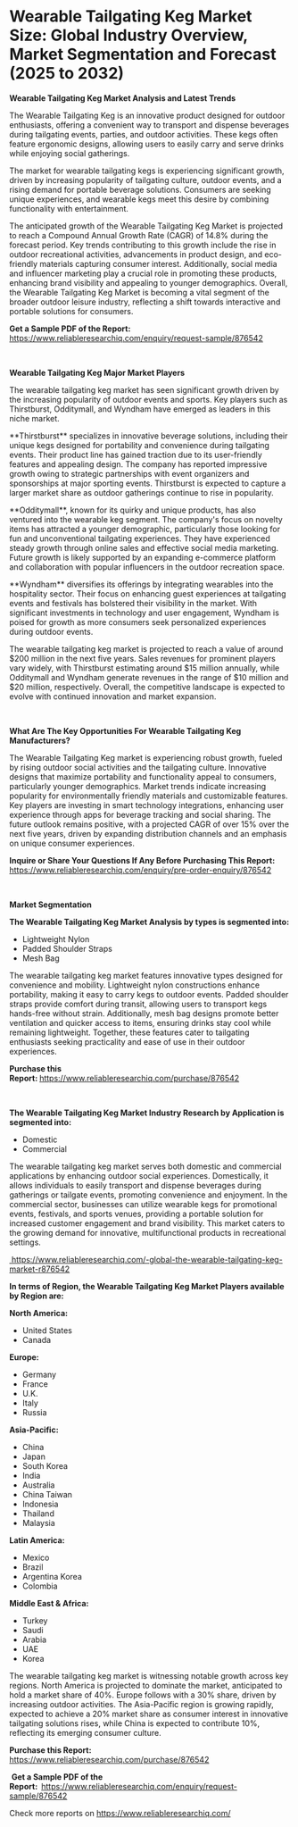 <p><h1>Wearable Tailgating Keg Market Size: Global Industry Overview, Market Segmentation and Forecast (2025 to 2032)</h1></p><p><strong>Wearable Tailgating Keg Market Analysis and Latest Trends</strong></p>
<p><p>The Wearable Tailgating Keg is an innovative product designed for outdoor enthusiasts, offering a convenient way to transport and dispense beverages during tailgating events, parties, and outdoor activities. These kegs often feature ergonomic designs, allowing users to easily carry and serve drinks while enjoying social gatherings. </p><p>The market for wearable tailgating kegs is experiencing significant growth, driven by increasing popularity of tailgating culture, outdoor events, and a rising demand for portable beverage solutions. Consumers are seeking unique experiences, and wearable kegs meet this desire by combining functionality with entertainment. </p><p>The anticipated growth of the Wearable Tailgating Keg Market is projected to reach a Compound Annual Growth Rate (CAGR) of 14.8% during the forecast period. Key trends contributing to this growth include the rise in outdoor recreational activities, advancements in product design, and eco-friendly materials capturing consumer interest. Additionally, social media and influencer marketing play a crucial role in promoting these products, enhancing brand visibility and appealing to younger demographics. Overall, the Wearable Tailgating Keg Market is becoming a vital segment of the broader outdoor leisure industry, reflecting a shift towards interactive and portable solutions for consumers.</p></p>
<p><strong>Get a Sample PDF of the Report:&nbsp;</strong> <a href="https://www.reliableresearchiq.com/enquiry/request-sample/876542?utm_campaign=2238&utm_medium=2&utm_source=Github&utm_content=ia&utm_term=21032025&utm_id=wearable-tailgating-keg">https://www.reliableresearchiq.com/enquiry/request-sample/876542</a></p>
<p>&nbsp;</p>
<p><strong>Wearable Tailgating Keg Major Market Players</strong></p>
<p><p>The wearable tailgating keg market has seen significant growth driven by the increasing popularity of outdoor events and sports. Key players such as Thirstburst, Odditymall, and Wyndham have emerged as leaders in this niche market.</p><p>**Thirstburst** specializes in innovative beverage solutions, including their unique kegs designed for portability and convenience during tailgating events. Their product line has gained traction due to its user-friendly features and appealing design. The company has reported impressive growth owing to strategic partnerships with event organizers and sponsorships at major sporting events. Thirstburst is expected to capture a larger market share as outdoor gatherings continue to rise in popularity.</p><p>**Odditymall**, known for its quirky and unique products, has also ventured into the wearable keg segment. The company's focus on novelty items has attracted a younger demographic, particularly those looking for fun and unconventional tailgating experiences. They have experienced steady growth through online sales and effective social media marketing. Future growth is likely supported by an expanding e-commerce platform and collaboration with popular influencers in the outdoor recreation space.</p><p>**Wyndham** diversifies its offerings by integrating wearables into the hospitality sector. Their focus on enhancing guest experiences at tailgating events and festivals has bolstered their visibility in the market. With significant investments in technology and user engagement, Wyndham is poised for growth as more consumers seek personalized experiences during outdoor events.</p><p>The wearable tailgating keg market is projected to reach a value of around $200 million in the next five years. Sales revenues for prominent players vary widely, with Thirstburst estimating around $15 million annually, while Odditymall and Wyndham generate revenues in the range of $10 million and $20 million, respectively. Overall, the competitive landscape is expected to evolve with continued innovation and market expansion.</p></p>
<p>&nbsp;</p>
<p><strong>What Are The Key Opportunities For Wearable Tailgating Keg Manufacturers?</strong></p>
<p><p>The Wearable Tailgating Keg market is experiencing robust growth, fueled by rising outdoor social activities and the tailgating culture. Innovative designs that maximize portability and functionality appeal to consumers, particularly younger demographics. Market trends indicate increasing popularity for environmentally friendly materials and customizable features. Key players are investing in smart technology integrations, enhancing user experience through apps for beverage tracking and social sharing. The future outlook remains positive, with a projected CAGR of over 15% over the next five years, driven by expanding distribution channels and an emphasis on unique consumer experiences.</p></p>
<p><strong>Inquire or Share Your Questions If Any Before Purchasing This Report:</strong> <a href="https://www.reliableresearchiq.com/enquiry/pre-order-enquiry/876542?utm_campaign=2238&utm_medium=2&utm_source=Github&utm_content=ia&utm_term=21032025&utm_id=wearable-tailgating-keg">https://www.reliableresearchiq.com/enquiry/pre-order-enquiry/876542</a></p>
<p>&nbsp;</p>
<p><strong>Market Segmentation</strong></p>
<p><strong>The Wearable Tailgating Keg Market Analysis by types is segmented into:</strong></p>
<p><ul><li>Lightweight Nylon</li><li>Padded Shoulder Straps</li><li>Mesh Bag</li></ul></p>
<p><p>The wearable tailgating keg market features innovative types designed for convenience and mobility. Lightweight nylon constructions enhance portability, making it easy to carry kegs to outdoor events. Padded shoulder straps provide comfort during transit, allowing users to transport kegs hands-free without strain. Additionally, mesh bag designs promote better ventilation and quicker access to items, ensuring drinks stay cool while remaining lightweight. Together, these features cater to tailgating enthusiasts seeking practicality and ease of use in their outdoor experiences.</p></p>
<p><strong>Purchase this Report:&nbsp;</strong><a href="https://www.reliableresearchiq.com/purchase/876542?utm_campaign=2238&utm_medium=2&utm_source=Github&utm_content=ia&utm_term=21032025&utm_id=wearable-tailgating-keg">https://www.reliableresearchiq.com/purchase/876542</a></p>
<p>&nbsp;</p>
<p><strong>The Wearable Tailgating Keg Market Industry Research by Application is segmented into:</strong></p>
<p><ul><li>Domestic</li><li>Commercial</li></ul></p>
<p><p>The wearable tailgating keg market serves both domestic and commercial applications by enhancing outdoor social experiences. Domestically, it allows individuals to easily transport and dispense beverages during gatherings or tailgate events, promoting convenience and enjoyment. In the commercial sector, businesses can utilize wearable kegs for promotional events, festivals, and sports venues, providing a portable solution for increased customer engagement and brand visibility. This market caters to the growing demand for innovative, multifunctional products in recreational settings.</p></p>
<p><a href="https://www.reliableresearchiq.com/-global-the-wearable-tailgating-keg-market-r876542?utm_campaign=2238&utm_medium=2&utm_source=Github&utm_content=ia&utm_term=21032025&utm_id=wearable-tailgating-keg">&nbsp;https://www.reliableresearchiq.com/-global-the-wearable-tailgating-keg-market-r876542</a></p>
<p><strong>In terms of Region, the Wearable Tailgating Keg Market Players available by Region are:</strong></p>
<p>
    <p> <strong> North America: </strong>
        <ul>
            <li>United States</li>
            <li>Canada</li>
        </ul>
        </p> 
    <p> <strong> Europe: </strong>
        <ul>
            <li>Germany</li>
            <li>France</li>
            <li>U.K.</li>
            <li>Italy</li>
            <li>Russia</li>
        </ul>
        </p> 
    <p> <strong> Asia-Pacific: </strong>
        <ul>
            <li>China</li>
            <li>Japan</li>
            <li>South Korea</li>
            <li>India</li>
            <li>Australia</li>
            <li>China Taiwan</li>
            <li>Indonesia</li>
            <li>Thailand</li>
            <li>Malaysia</li>
        </ul>
        </p> 
    <p> <strong> Latin America: </strong>
        <ul>
            <li>Mexico</li>
            <li>Brazil</li>
            <li>Argentina Korea</li>
            <li>Colombia</li>
        </ul>
        </p> 
    <p> <strong> Middle East & Africa: </strong>
        <ul>
            <li>Turkey</li>
            <li>Saudi</li>
            <li>Arabia</li>
            <li>UAE</li>
            <li>Korea</li>
        </ul>
    </p>
    </p>
<p><p>The wearable tailgating keg market is witnessing notable growth across key regions. North America is projected to dominate the market, anticipated to hold a market share of 40%. Europe follows with a 30% share, driven by increasing outdoor activities. The Asia-Pacific region is growing rapidly, expected to achieve a 20% market share as consumer interest in innovative tailgating solutions rises, while China is expected to contribute 10%, reflecting its emerging consumer culture.</p></p>
<p><strong>Purchase this Report: </strong><a href="https://www.reliableresearchiq.com/purchase/876542?utm_campaign=2238&utm_medium=2&utm_source=Github&utm_content=ia&utm_term=21032025&utm_id=wearable-tailgating-keg">https://www.reliableresearchiq.com/purchase/876542</a></p>
<p>&nbsp;<strong>Get a Sample PDF of the Report:&nbsp;&nbsp;</strong><a href="https://www.reliableresearchiq.com/enquiry/request-sample/876542?utm_campaign=2238&utm_medium=2&utm_source=Github&utm_content=ia&utm_term=21032025&utm_id=wearable-tailgating-keg">https://www.reliableresearchiq.com/enquiry/request-sample/876542</a></p>
<p><strong></strong></p>
<p>Check more reports on <a href="https://www.reliableresearchiq.com/?utm_campaign=2238&utm_medium=2&utm_source=Github&utm_content=ia&utm_term=21032025&utm_id=wearable-tailgating-keg">https://www.reliableresearchiq.com/</a></p>